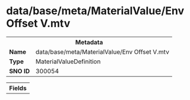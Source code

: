 <h1>data/base/meta/MaterialValue/Env Offset V.mtv</h1><table><tr><th colspan="100%">Metadata</th></tr><tr><td><b>Name</b></td><td>data/base/meta/MaterialValue/Env Offset V.mtv</td></tr><tr><td><b>Type</b></td><td>MaterialValueDefinition</td></tr><tr><td><b>SNO ID</b></td><td>300054</td></tr></table>

<table><tr><th colspan="100%">Fields</th></tr></table>

